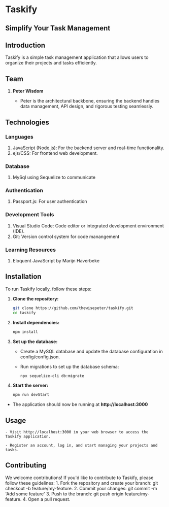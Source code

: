 # Taskify
## Simplify Your Task Management


## Introduction

Taskify is a simple task management application that allows users to organize their projects and tasks efficiently.

## Team
1. **Peter Wisdom**

    - Peter is the architectural backbone, ensuring the backend handles data management, API design, and rigorous testing seamlessly.

## Technologies 

### Languages
1. JavaScript (Node.js): For the backend server and real-time functionality.
2. ejs/CSS: For frontend web development.

### Database
1. MySql using Sequelize to communicate

### Authentication
1. Passport.js: For user authentication

### Development Tools
1. Visual Studio Code: Code editor or integrated development environment (IDE).
2. Git: Version control system for code manangement

### Learning Resources
1. Eloquent JavaScript by Marijn Haverbeke

## Installation

To run Taskify locally, follow these steps:

1. **Clone the repository:**

   ```bash
   git clone https://github.com/thewisepeter/taskify.git
   cd taskify

2. **Install dependencies:**

   ```bash
   npm install

3. **Set up the database:**
    - Create a MySQL database and update the database configuration in config/config.json.
    - Run migrations to set up the database schema:
    
        ```bash
        npx sequelize-cli db:migrate

4. **Start the server:**
    ```bash
    npm run devStart

- The application should now be running at **http://localhost:3000**

## Usage
    - Visit http://localhost:3000 in your web browser to access the Taskify application.

    - Register an account, log in, and start managing your projects and tasks.

## Contributing

We welcome contributions! If you'd like to contribute to Taskify, please follow these guidelines:
    1. Fork the repository and create your branch: git checkout -b feature/my-feature.
    2. Commit your changes: git commit -m 'Add some feature'
    3. Push to the branch: git push origin feature/my-feature.
    4. Open a pull request.
